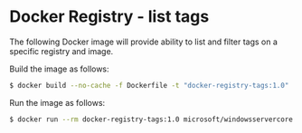 # Docker Registry - list tags

The following Docker image will provide ability to list and filter tags on a specific registry and image.

Build the image as follows:

```bash
$ docker build --no-cache -f Dockerfile -t "docker-registry-tags:1.0" .
```

Run the image as follows:

```bash
$ docker run --rm docker-registry-tags:1.0 microsoft/windowsservercore 1709
```